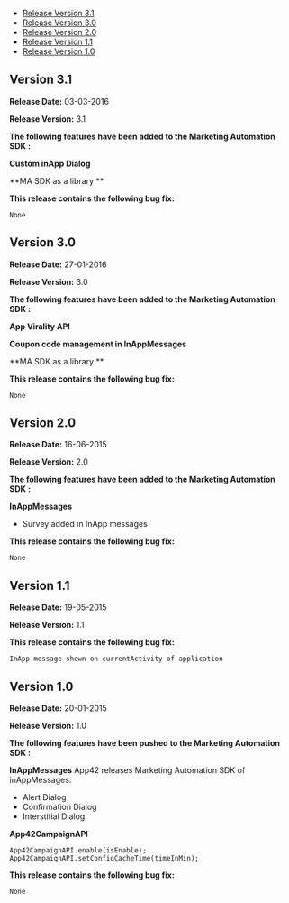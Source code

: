 * [Release Version 3.1](https://github.com/shephertz/App42_ANDROID_SDK/blob/master/Change_Log_MA.md#version-31)
* [Release Version 3.0](https://github.com/shephertz/App42_ANDROID_SDK/blob/master/Change_Log_MA.md#version-30)
* [Release Version 2.0](https://github.com/shephertz/App42_ANDROID_SDK/blob/master/Change_Log_MA.md#version-20)
* [Release Version 1.1](https://github.com/shephertz/App42_ANDROID_SDK/blob/master/Change_Log_MA.md#version-11)
* [Release Version 1.0](https://github.com/shephertz/App42_ANDROID_SDK/blob/master/Change_Log_MA.md#version-10)

## Version 3.1

**Release Date:** 03-03-2016 

**Release Version:** 3.1

**The following features have been added to the Marketing Automation SDK :**

**Custom inApp Dialog**

**MA SDK as a library **

**This release contains the following bug fix:**

```
None
```
## Version 3.0

**Release Date:** 27-01-2016 

**Release Version:** 3.0

**The following features have been added to the Marketing Automation SDK :**

**App Virality API**

**Coupon code management in InAppMessages**

**MA SDK as a library **

**This release contains the following bug fix:**

```
None
```

## Version 2.0

**Release Date:** 16-06-2015 

**Release Version:** 2.0

**The following features have been added to the Marketing Automation SDK :**

**InAppMessages**

* Survey added in InApp messages

**This release contains the following bug fix:**

```
None
```

## Version 1.1

**Release Date:** 19-05-2015 

**Release Version:** 1.1

**This release contains the following bug fix:**

```
InApp message shown on currentActivity of application
```


## Version 1.0

**Release Date:** 20-01-2015 

**Release Version:** 1.0

**The following features have been pushed to the Marketing Automation SDK :**

**InAppMessages**
App42 releases Marketing Automation SDK of inAppMessages.

* Alert Dialog
* Confirmation Dialog
* Interstitial Dialog 

**App42CampaignAPI**

```
App42CampaignAPI.enable(isEnable);
App42CampaignAPI.setConfigCacheTime(timeInMin);
```


**This release contains the following bug fix:**

```
None
```
